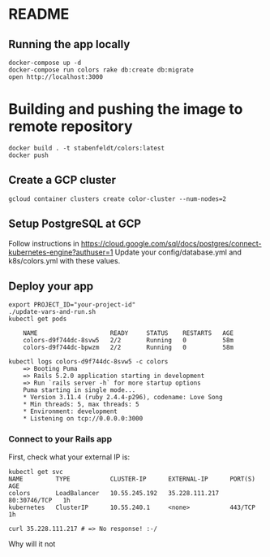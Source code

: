 # README

## Running the app locally
```
docker-compose up -d
docker-compose run colors rake db:create db:migrate
open http://localhost:3000
```

# Building and pushing the image to remote repository
```
docker build . -t stabenfeldt/colors:latest
docker push
```

## Create a GCP cluster
```
gcloud container clusters create color-cluster --num-nodes=2
```


## Setup PostgreSQL at GCP
Follow instructions in https://cloud.google.com/sql/docs/postgres/connect-kubernetes-engine?authuser=1
Update your config/database.yml and k8s/colors.yml with these values.


## Deploy your app
```
export PROJECT_ID="your-project-id"
./update-vars-and-run.sh
kubectl get pods

	NAME                    READY     STATUS    RESTARTS   AGE
	colors-d9f744dc-8svw5   2/2       Running   0          58m
	colors-d9f744dc-bpwzm   2/2       Running   0          58m

kubectl logs colors-d9f744dc-8svw5 -c colors
	=> Booting Puma
	=> Rails 5.2.0 application starting in development
	=> Run `rails server -h` for more startup options
	Puma starting in single mode...
	* Version 3.11.4 (ruby 2.4.4-p296), codename: Love Song
	* Min threads: 5, max threads: 5
	* Environment: development
	* Listening on tcp://0.0.0.0:3000

```

### Connect to your Rails app

First, check what your external IP is:

```
kubectl get svc
NAME         TYPE           CLUSTER-IP      EXTERNAL-IP      PORT(S)        AGE
colors       LoadBalancer   10.55.245.192   35.228.111.217   80:30746/TCP   1h
kubernetes   ClusterIP      10.55.240.1     <none>           443/TCP        1h
```

```
curl 35.228.111.217 # => No response! :-/
```

Why will it not

